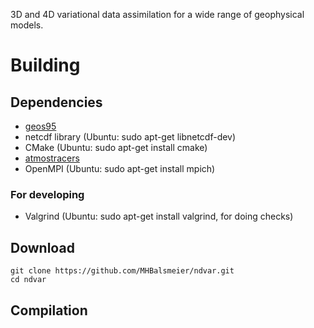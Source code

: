 3D and 4D variational data assimilation for a wide range of geophysical models.

# Building

## Dependencies

* [geos95](https://github.com/MHBalsmeier/geos95)
* netcdf library (Ubuntu: sudo apt-get libnetcdf-dev)
* CMake (Ubuntu: sudo apt-get install cmake)
* [atmostracers](https://github.com/MHBalsmeier/atmostracers)
* OpenMPI (Ubuntu: sudo apt-get install mpich)

### For developing

* Valgrind (Ubuntu: sudo apt-get install valgrind, for doing checks)

## Download

	git clone https://github.com/MHBalsmeier/ndvar.git
	cd ndvar

## Compilation
